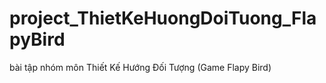 # project_ThietKeHuongDoiTuong_FlapyBird
bài tập nhóm môn Thiết Kế Hướng Đối Tượng (Game Flapy Bird)
